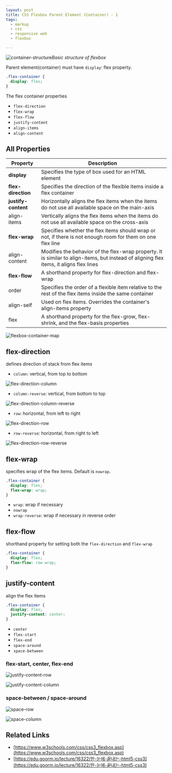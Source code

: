 ```yaml
---
layout: post
title: CSS Flexbox Parent Element (Container) - 1
tags:
  - markup
  - css
  - responsive web
  - flexbox

---
```


![container-structure](../images/flexbox/container-structure.png)*Basic structure of flexbox*

Parent element(container) must have `display`: flex property.

```css
.flex-container {
  display: flex;
}
```

The flex container properties

- `flex-direction`
- `flex-wrap`
- `flex-flow`
- `justify-content`
- `align-items`
- `align-content`

## All Properties

| Property        | Description                                                  |
| -------------- | ----------------------------------------------------------- |
| **display**         | Specifies the type of box used for an HTML element           |
| **flex-direction**  | Specifies the direction of the flexible items inside a flex container |
| **justify-content** | Horizontally aligns the flex items when the items do not use all available space on the main-axis |
| align-items     | Vertically aligns the flex items when the items do not use all available space on the cross-axis |
| **flex-wrap**       | Specifies whether the flex items should wrap or not, if there is not enough room for them on one flex line |
| align-content   | Modifies the behavior of the flex-wrap property. It is similar to align-items, but instead of aligning flex items, it aligns flex lines |
| **flex-flow**       | A shorthand property for flex-direction and flex-wrap        |
| order           | Specifies the order of a flexible item relative to the rest of the flex items inside the same container |
| align-self      | Used on flex items. Overrides the container's align-items property |
| flex            | A shorthand property for the flex-grow, flex-shrink, and the flex-basis properties |

![flexbox-container-map](../images/flexbox/flexbox-container-map.png)

## flex-direction

defines direction of stack from flex items

- `column`: vertical, from top to bottom

![flex-direction-column](../images/flexbox/flex-direction-column.png)

- `column-reverse`: vertical, from bottom to top

![flex-direction-column-reverse](../images/flexbox/flex-direction-column-reverse.png)

- `row`: horizontal, from left to right

![flex-direction-row](../images/flexbox/flex-direction-row.png)

- `row-reverse`: horizontal, from right to left

![flex-direction-row-reverse](../images/flexbox/flex-direction-row-reverse.png)

## flex-wrap

specifies wrap of the flex items. Default is `nowrap`.

```css
.flex-container {
  display: flex;
  flex-wrap: wrap;
}
```

- `wrap`: wrap if necessary
- `nowrap`
- `wrap-reverse`: wrap if necessary in reverse order

## flex-flow

shorthand property for setting both the `flex-direction` and `flex-wrap`

```css
.flex-container {
  display: flex;
  flex-flow: row wrap;
}
```

## justify-content

align the flex items

```css
.flex-container {
  display: flex;
  justify-content: center;
}
```

- `center`
- `flex-start`
- `flex-end`
- `space-around`
- `space-between`

### flex-start, center, flex-end

![justify-content-row](../images/flexbox/justify-content-row.png)

![justify-content-column](../images/flexbox/justify-content-column.png)

### space-between / space-around

![space-row](../images/flexbox/space-row.png)

![space-column](../images/flexbox/space-column.png)

## Related Links

- [https://www.w3schools.com/css/css3_flexbox.asp](https://www.w3schools.com/css/css3_flexbox.asp)
- [https://edu.goorm.io/lecture/16322/한-눈에-끝내는-html5-css3](https://edu.goorm.io/lecture/16322/한-눈에-끝내는-html5-css3)